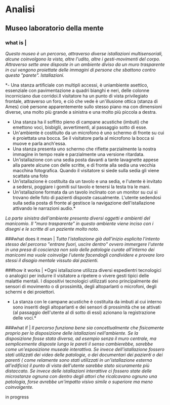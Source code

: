 # Analisi

## Museo laboratorio della mente

### what is |
*Questo museo è un percorso, attraverso diverse istallazioni multisensoriali, alcune coinvolgono la vista, altre l'udito,
altre i gesti-movimenti del corpo. Attraverso sette aree disposte in un ambiente diviso da un muro trasparente in cui vengono 
proiettate delle immagini di persone che sbattono contro questa "parete". 
Istallazioni.* 

*- Una stanza artificiale con multipli accessi, è unìambiente asettico, essenziale con pavimentazione a quadri bianghi e neri, 
delle colonne  incorniciano due corridoi.Il visitatore ha un punto di vista privilegiato frontale, attraverso un foro,
e ciò che vede è un'illusione ottica (stanza di Ames) cioè persone apparentemente sullo stesso piano ma con dimensioni diverse,
una molto più grande a sinistra e una molto più piccola a destra.  
- Una stanza ha il soffitto pieno di campane acustiche (imbuti) che emettono voci, bisbiglii, avvertimenti, al passaggio sotto di esse.
- Un'ambiente è costituito da un microfono è uno schermo di fronte su cui è proiettata una bocca. Se il visitatore parla al microfono la bocca si muove e parla anch'essa.
- Una stanza presenta uno schermo che riflette parzialmente la nostra immagine in tempo reale e parzialmente una versione ritardata.
- Un'istallazione con una sedia posta davanti a tante lavagnette appese alla parete alcune con delle scritte, e di fronte alla sedia una vecchia macchina fotografica. Quando il visitatore si siede sulla sedia gli viene scattata una foto
- Un'istallazione è costituita da un tavolo e una sedia, e l'utente è invitato a sedersi, poggiare i gomiti sul tavolo e tenersi la testa tra le mani.
- Un'istallazione formata da un tavolo inclinato con un monitor su cui si trovano delle foto di pazienti disposte casualmente. L'utente sedendosi sulla sedia posta di fronte al gestisce la navigazione dell'istallazione attivando le narrazioni audio.*

*La parte sinistra dell'ambiente presenta diversi oggetti e ambienti del manicomio. Il "muro trasparente" in questo ambiente viene inciso con i disegni e le scritte di un paziente molto noto.*


###what does it mean |
*Tutta l'istallazione già dall'inizio esplicita l'intento stesso del percorso "entrare fuori, uscire dentro" ovvero immergere l'utente in una presa di coscienza non solo delle patologie curate all'interno dei manicomi ma vuole coinvolge l'utente facendogli condividere e provare loro stessi il disagio mentale vissuto dai pazienti.*

###how it works | 
*Ogni istallazione utilizza diversi espedientri tecnologici o analogici per indurre il visitatore a ripetere o vivere gesti tipici delle malattie mentali.
I dispositivi tecnologici utilizzati sono principalmente dei sensori di movimento o di prossimità, degli altoparlanti o microfoni, degli schermi e dei proiettori.
- La stanza con le campane acustiche è costituita da imbuti al cui interno sono inseriti degli altoparlanti e dei sensori di prossimità che se attivati (al passaggio dell'utente al di sotto di essi) azionano la registrazione delle voci.*


###what if | 
*Il percorso funziona bene sia concettualmente che fisicamente proprio per la disposizione delle istallazioni nell'ambiente. Se la disposizione fosse stata diversa, ad esempio senza il muro centrale, ma semplicemente disposte lungo le pareti il senso cambierebbe, sarebbe come un'esposizione museale interattiva. Se invece dell'istallazione fossero stati utilizzati dei video delle patologie, o dei documentari dei pazienti o dei parenti ( come relamente sono stati utilizzati in un'istallazione esterna all'edificio) il punto di vista dell'utente sarebbe stato sicuramente più distaccato. 
Se invece delle istallazioni interattive ci fossero state delle microstanze ognuna con dentro degli attori che ricalcavano ognuno una patologia, forse avrebbe un'impatto visivo simile o superiore ma meno coinvolgente.*

in progress
